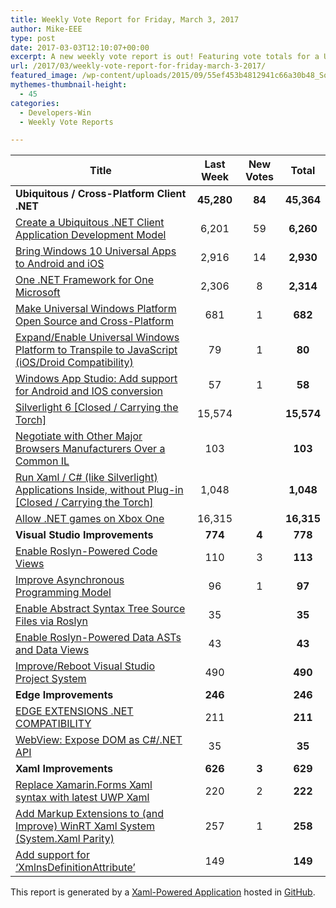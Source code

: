 ```yaml
---
title: Weekly Vote Report for Friday, March 3, 2017
author: Mike-EEE
type: post
date: 2017-03-03T12:10:07+00:00
excerpt: A new weekly vote report is out! Featuring vote totals for a Ubiquitous / Cross-Platform Client .NET (+84 New/45,364 Total), Visual Studio Improvements (+4 New/778 Total), Edge Improvements (+0 New/246 Total), and Xaml Improvements (+3 New/629 Total).
url: /2017/03/weekly-vote-report-for-friday-march-3-2017/
featured_image: /wp-content/uploads/2015/09/55ef453b4812941c66a30b48_Social-Profile-Thick-2561.png
mythemes-thumbnail-height:
  - 45
categories:
  - Developers-Win
  - Weekly Vote Reports

---
```

| Title                                                                                                    | Last Week  |      <span class="new">New Votes</span>      |   Total    |
| -------------------------------------------------------------------------------------------------------- |:----------:|:--------------------------------------------:|:----------:|
| **Ubiquitous / Cross-Platform Client .NET**                                                              | **45,280** | <span class="new"><strong>84</strong></span> | **45,364** |
| [Create a Ubiquitous .NET Client Application Development Model][1]                                       |   6,201    |         <span class="new">59</span>          | **6,260**  |
| [Bring Windows 10 Universal Apps to Android and iOS][2]                                                  |   2,916    |         <span class="new">14</span>          | **2,930**  |
| [One .NET Framework for One Microsoft][3]                                                                |   2,306    |          <span class="new">8</span>          | **2,314**  |
| [Make Universal Windows Platform Open Source and Cross-Platform][4]                                      |    681     |          <span class="new">1</span>          |  **682**   |
| [Expand/Enable Universal Windows Platform to Transpile to JavaScript (iOS/Droid Compatibility)][5]       |     79     |          <span class="new">1</span>          |   **80**   |
| [Windows App Studio: Add support for Android and IOS conversion][6]                                      |     57     |          <span class="new">1</span>          |   **58**   |
| [Silverlight 6 [Closed / Carrying the Torch]][7]                                                         |   15,574   |          <span class="new"></span>           | **15,574** |
| [Negotiate with Other Major Browsers Manufacturers Over a Common IL][8]                                  |    103     |          <span class="new"></span>           |  **103**   |
| [Run Xaml / C# (like Silverlight) Applications Inside, without Plug-in [Closed / Carrying the Torch]][9] |   1,048    |          <span class="new"></span>           | **1,048**  |
| [Allow .NET games on Xbox One][10]                                                                       |   16,315   |          <span class="new"></span>           | **16,315** |
| **Visual Studio Improvements**                                                                           |  **774**   | <span class="new"><strong>4</strong></span>  |  **778**   |
| [Enable Roslyn-Powered Code Views][11]                                                                   |    110     |          <span class="new">3</span>          |  **113**   |
| [Improve Asynchronous Programming Model][12]                                                             |     96     |          <span class="new">1</span>          |   **97**   |
| [Enable Abstract Syntax Tree Source Files via Roslyn][13]                                                |     35     |          <span class="new"></span>           |   **35**   |
| [Enable Roslyn-Powered Data ASTs and Data Views][14]                                                     |     43     |          <span class="new"></span>           |   **43**   |
| [Improve/Reboot Visual Studio Project System][15]                                                        |    490     |          <span class="new"></span>           |  **490**   |
| **Edge Improvements**                                                                                    |  **246**   |  <span class="new"><strong></strong></span>  |  **246**   |
| [EDGE EXTENSIONS .NET COMPATIBILITY][16]                                                                 |    211     |          <span class="new"></span>           |  **211**   |
| [WebView: Expose DOM as C#/.NET API][17]                                                                 |     35     |          <span class="new"></span>           |   **35**   |
| **Xaml Improvements**                                                                                    |  **626**   | <span class="new"><strong>3</strong></span>  |  **629**   |
| [Replace Xamarin.Forms Xaml syntax with latest UWP Xaml][18]                                             |    220     |          <span class="new">2</span>          |  **222**   |
| [Add Markup Extensions to (and Improve) WinRT Xaml System (System.Xaml Parity)][19]                      |    257     |          <span class="new">1</span>          |  **258**   |
| [Add support for &#8216;XmlnsDefinitionAttribute&#8217;][20]                                             |    149     |          <span class="new"></span>           |  **149**   |

This report is generated by a [Xaml-Powered Application][21] hosted in [GitHub][22].

 [1]: http://visualstudio.uservoice.com/forums/121579-visual-studio/suggestions/10027638-create-a-ubiquitous-net-client-application-develo
 [2]: https://visualstudio.uservoice.com/forums/121579-visual-studio-2015/suggestions/8912350-bring-windows-10-universal-apps-to-android-and-ios
 [3]: http://visualstudio.uservoice.com/forums/121579-visual-studio-2015/suggestions/4249140-one-net-framework-for-one-microsoft
 [4]: https://wpdev.uservoice.com/forums/110705-dev-platform/suggestions/7989744-make-universal-windows-platform-open-source-and-cr
 [5]: https://wpdev.uservoice.com/forums/110705-dev-platform/suggestions/7897380-expand-enable-universal-windows-platform-to-transp
 [6]: https://wpdev.uservoice.com/forums/216486-windows-app-studio/suggestions/9550647-add-support-for-andriod-and-ios-conversion
 [7]: http://visualstudio.uservoice.com/forums/121579-visual-studio/suggestions/3556619-silverlight-6
 [8]: https://wpdev.uservoice.com/forums/257854-microsoft-edge-developer/suggestions/11392869-negociate-with-other-major-browsers-maufacturers-o
 [9]: https://wpdev.uservoice.com/forums/257854-microsoft-edge-developer/suggestions/8022150-run-xaml-c-like-silverlight-applications-ins
 [10]: https://visualstudio.uservoice.com/forums/121579-visual-studio-2015/suggestions/4233646-allow-net-games-on-xbox-one
 [11]: http://visualstudio.uservoice.com/forums/121579-visual-studio/suggestions/10020390-enable-roslyn-powered-code-views
 [12]: http://visualstudio.uservoice.com/forums/121579-visual-studio/suggestions/9126493-improve-asynchronous-programming-model
 [13]: http://visualstudio.uservoice.com/forums/121579-visual-studio-2015/suggestions/7066885-enable-abstract-syntax-tree-source-files-via-rosly
 [14]: http://visualstudio.uservoice.com/forums/121579-visual-studio/suggestions/10020525-enable-roslyn-powered-data-asts-and-data-views
 [15]: http://visualstudio.uservoice.com/forums/121579-visual-studio/suggestions/9347001-improve-reboot-visual-studio-project-system
 [16]: https://wpdev.uservoice.com/forums/257854-microsoft-edge-developer/suggestions/9467958-edge-extensions-net-compatibility
 [17]: https://wpdev.uservoice.com/forums/110705-dev-platform/suggestions/9126583-webview-expose-dom-as-c-net-api
 [18]: https://wpdev.uservoice.com/forums/110705-universal-windows-platform/suggestions/13279557-replace-xamarin-forms-xaml-syntax-with-latest-uwp
 [19]: https://wpdev.uservoice.com/forums/110705-dev-platform/suggestions/7232264-add-markup-extensions-to-and-improve-winrt-xaml
 [20]: https://wpdev.uservoice.com/forums/110705-universal-windows-platform/suggestions/9523650-add-support-for-xmlnsdefinitionattribute
 [21]: https://imgflip.com/i/h6ho2
 [22]: https://github.com/DevelopersWin/VoteReporter